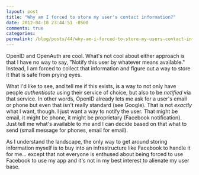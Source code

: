 ```yaml
---
layout: post
title: "Why am I forced to store my user's contact information?"
date: 2012-04-18 23:44:51 -0500
comments: true
categories:
permalink: /blog/posts/44/why-am-i-forced-to-store-my-users-contact-informat
---
```


OpenID and OpenAuth are cool. What's not cool about either approach is that I have no way to say, "Notify this user by whatever means available." Instead, I am forced to collect that information and figure out a way to store it that is safe from prying eyes.

What I'd like to see, and tell me if this exists, is a way to not only have people *authenticate* using their service of choice, but also to be *notified* via that service. In other words, OpenID already lets me ask for a user's email or phone but even that isn't really standard (see Google). That is not *exactly* what I want, though. I just want a way to notify the user. That might be email, it might be phone, it might be proprietary (Facebook notification). Just tell me what's available to me and I can decide based on that what to send (small message for phones, email for email).

As I understand the landscape, the only way to get around storing information myself is to buy into an infrastructure like Facebook to handle it for me... except that not everyone is enthused about being forced to use Facebook to use my app and it's not in my best interest to alienate my user base.